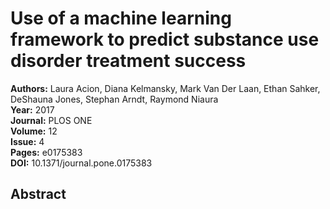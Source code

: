 # Use of a machine learning framework to predict substance use disorder treatment success

**Authors:** Laura Acion, Diana Kelmansky, Mark Van Der Laan, Ethan Sahker, DeShauna Jones, Stephan Arndt, Raymond Niaura  
**Year:** 2017  
**Journal:** PLOS ONE  
**Volume:** 12  
**Issue:** 4  
**Pages:** e0175383  
**DOI:** 10.1371/journal.pone.0175383  

## Abstract


